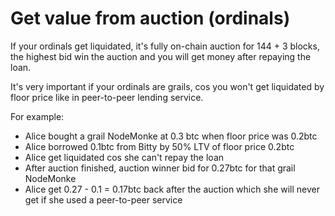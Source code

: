 # Get value from auction (ordinals)

If your ordinals get liquidated, it's fully on-chain auction for 144 + 3 blocks, the highest bid win the auction and you will get money after repaying the loan.

It's very important if your ordinals are grails, cos you won't get liquidated by floor price like in peer-to-peer lending service.

For example:

* Alice bought a grail NodeMonke at 0.3 btc when floor price was 0.2btc
* Alice borrowed 0.1btc from Bitty by 50% LTV of floor price 0.2btc
* Alice get liquidated cos she can't repay the loan
* After auction finished, auction winner bid for 0.27btc for that grail NodeMonke
* Alice get 0.27 - 0.1 = 0.17btc back after the auction which she will never get if she used a peer-to-peer service

